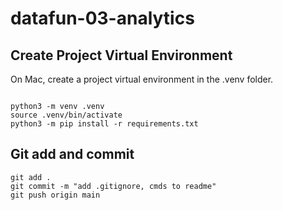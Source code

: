 # datafun-03-analytics

## Create Project Virtual Environment

On Mac, create a project virtual environment in the .venv folder. 

```shell

python3 -m venv .venv
source .venv/bin/activate  
python3 -m pip install -r requirements.txt

```

## Git add and commit 

```shell
git add .
git commit -m "add .gitignore, cmds to readme"
git push origin main
```